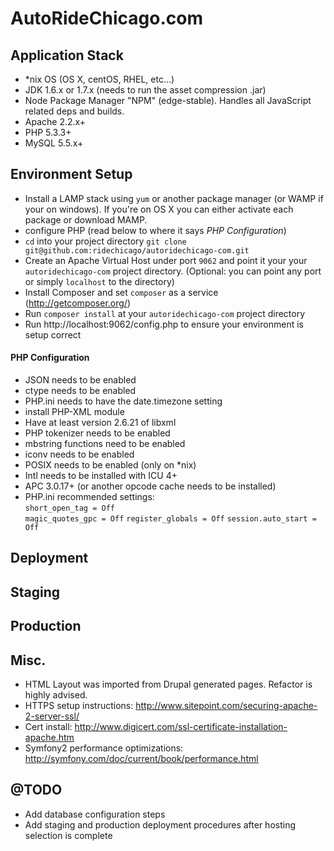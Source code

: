 # AutoRideChicago.com
## Application Stack
- *nix OS (OS X, centOS, RHEL, etc...)
- JDK 1.6.x or 1.7.x (needs to run the asset compression .jar)
- Node Package Manager "NPM" (edge-stable). Handles all JavaScript related deps and builds.
- Apache 2.2.x+
- PHP 5.3.3+
- MySQL 5.5.x+

## Environment Setup
- Install a LAMP stack using `yum` or another package manager (or WAMP if your on windows). If you're on OS X you can either activate each package or download MAMP.
 - configure PHP (read below to where it says _PHP Configuration_)
- `cd` into your project directory `git clone git@github.com:ridechicago/autoridechicago-com.git`
- Create an Apache Virtual Host under port `9062` and point it your your `autoridechicago-com` project directory. (Optional: you can point any port or simply `localhost` to the directory)
- Install Composer and set `composer` as a service (http://getcomposer.org/)
- Run `composer install` at your `autoridechicago-com` project directory
- Run http://localhost:9062/config.php to ensure your environment is setup correct

#### PHP Configuration
 - JSON needs to be enabled
 - ctype needs to be enabled
 - PHP.ini needs to have the date.timezone setting
 - install PHP-XML module
 - Have at least version 2.6.21 of libxml
 - PHP tokenizer needs to be enabled
 - mbstring functions need to be enabled
 - iconv needs to be enabled
 - POSIX needs to be enabled (only on *nix)
 - Intl needs to be installed with ICU 4+
 - APC 3.0.17+ (or another opcode cache needs to be installed)
 - PHP.ini recommended settings:	
   `short_open_tag = Off`		
   `magic_quotes_gpc = Off`	
   `register_globals = Off`	
   `session.auto_start = Off`	

## Deployment

## Staging

## Production

## Misc.
- HTML Layout was imported from Drupal generated pages. Refactor is highly advised.
- HTTPS setup instructions: http://www.sitepoint.com/securing-apache-2-server-ssl/
- Cert install: http://www.digicert.com/ssl-certificate-installation-apache.htm
- Symfony2 performance optimizations: http://symfony.com/doc/current/book/performance.html

## @TODO
- Add database configuration steps
- Add staging and production deployment procedures after hosting selection is complete